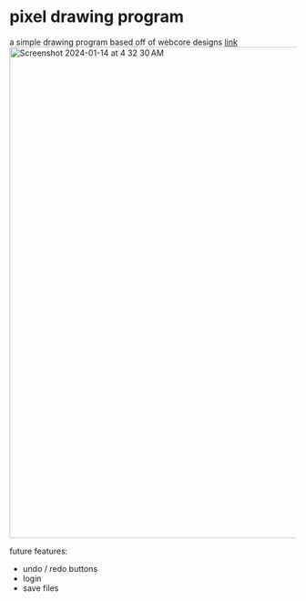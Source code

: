 # pixel drawing program

a simple drawing program based off of webcore designs [link](https://hadeya3ik.github.io/pixel-draw/)
<img width="862" alt="Screenshot 2024-01-14 at 4 32 30 AM" src="https://github.com/hadeya3ik/pixel-draw/assets/133555427/f4873e1a-769b-4481-975e-e0f51760073b">

future features: 
* undo / redo buttons
* login
* save files

